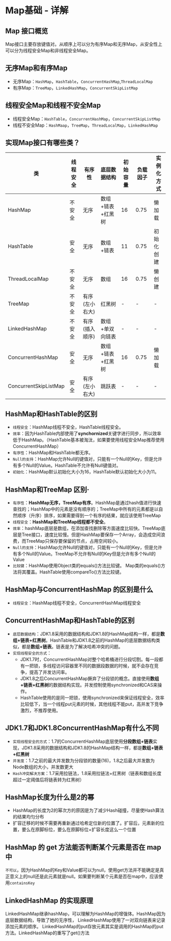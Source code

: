 # Map基础 - 详解
## Map 接口概览
Map接口主要存放键值对。从顺序上可以分为有序Map和无序Map，从安全性上可以分为线程安全Map和非线程安全Map。

## 无序Map和有序Map
- 无序Map：```HashMap```，```HashTable```，`ConcurrentHashMap`,`ThreadLocalMap`
- 有序Map：```TreeMap```，````LinkedHashMap````，```ConcurrentSkipListMap```

## 线程安全Map和线程不安全Map
- 线程安全Map：```HashTable```，```ConcurrentHashMap```，```ConcurrentSkipListMap```
- 线程不安全Map：```HashMaap```，````TreeMap````，`ThreadLocalMap`，`LinkedHashMap`


## 实现Map接口有哪些类？
| 类       | 线程安全 | 有序性 |底层数据结构 | 初始容量 | 负载因子 |实例化方式|
|---------|---------|-----|----------------|------|------|--|
| HashMap | 不安全  | 无序  | 数组+链表+红黑树 | 16   | 0.75 | 懒加载|
| HashTable | 安全  | 无序  | 数组+链表 | 11   | 0.75 | 初始化创建|
| ThreadLocalMap | 不安全  | 无序  | 数组 | 16   | 0.75 | 懒创建|
| TreeMap | 不安全  | 有序(左小右大)  | 红黑树 | -   | - | -|
| LinkedHashMap | 不安全  | 有序(插入顺序)  | 数组+单双向链表 | -  | - | -|
| ConcurrentHashMap | 安全  | 无序  | 数组+链表+红黑树 | 16  | 0.75 | 懒加载|
| ConcurrentSkipListMap | 安全  | 有序(左小右大)  | 跳跃表 | -  | - | -|

## HashMap和HashTable的区别
- `线程安全`：HashMap线程不安全，HashTable线程安全。
- `效率`：因为HashTable内部使用了**synchornized**关键字进行同步，所以效率低于HashMap。（HashTable基本被淘汰，如果要使用线程安全Map推荐使用ConcurrentHashMap）
- `有序性`：HashMap和HashTable都无序。
- `Null的支持`：HashMap允许Null的键值对，只能有一个Null的Key，但是允许有多个Null的Value。HashTable不允许有Null键值对。
- `初始化`：HashMap默认初始化大小为16，HashTable默认初始化大小为11。

## HashMap和TreeMap 区别·
- `有序性`：**HashMap无序，TreeMap有序**。HashMap是通过hash值进行快速查找的；HashMap中的元素是没有顺序的；TreeMap中所有的元素都是以自然顺序（升序）排序，如果需要得到一个有序的结果，就应该使用TreeMap
- `线程安全`：**HashMap和TreeMap线程都不安全**。
- `效率`：hashMap底层是数组，在添加查找删除等方面速度比较快。TreeMap底层是Tree接口，速度比较慢。但是HashMap要保存一个Array，会造成空间浪费，而TreeMap只保存要保留的节点，占用空间较小。
- `Null的支持`：HashMap允许Null的键值对，只能有一个Null的Key，但是允许有多个Null的Value。TreeMap不允许有Null的Key但是允许有多个Null的Value
- `比较键`：HashMap使用Object类的equals()方法比较键。 Map类的equals()方法将其覆盖。HashTable使用compareTo()方法比较键。

## HashMap与ConcurrentHashMap 的区别是什么
- `线程安全`：HashMap线程不安全，ConcurrentHashMap线程安全
## ConcurrentHashMap和HashTable的区别
- `底层数据结构`：JDK1.8采用的数据结构和JDK1.8的HashMap结构一样，都是**数组+链表+红黑树**。HashTable和JDK1.8之前的HashMap的底层数据结构类似，都是**数组+链表**。链表是为了解决哈希冲突的问题。
- `实现线程安全的方式`： 
  - JDK1.7时，ConcurrentHashMap对整个哈希桶进行分段切割。每一段都有一把锁，多线程访问容器里不同的数据段数据的时候，就不会存在竞争，提高了并发访问率。
  - JDK1.8之后ConcurrentHashMap撅弃了分段锁的概念。直接使用**数组+链表+红黑树**的数据结构实现。并发控制使用synchronized和CAS来操作。
  - HashTable使用的是同一把锁，使用synchronized来保证线程安全，效率比较低下，当一个线程put元素的时候，其他线程不能put，高并发下竞争激烈，不推荐使用。

## JDK1.7和JDK1.8ConcurrentHashMap有什么不同
- `实现线程安全的方式`：1.7的ConcurrentHashMap底层使用**分段数组+链表**实现，JDK1.8采用的数据结构和JDK1.8的HashMap结构一样，都是**数组+链表+红黑树**
- `并发度`：1.7之前的最大并发数为分段锁的数量(16)，1.8之后最大并发数为Node数组的大小，并发数更大
- `Hash冲突解决方案`：1.7采用拉链法，1.8采用拉链法+红黑树（链表和数组长度超过一定阈值后将链表转为红黑树）


## HashMap长度为什么是2的幂
- HashMap的长度为2的幂次方的原因是为了减少Hash碰撞，尽量使Hash算法的结果均匀分布
- 扩容迁移的时候不需要再重新通过哈希定位新的位置了。扩容后，元素新的位置，要么在原脚标位，要么在原脚标位+扩容长度这么一个位置

## HashMap 的 get 方法能否判断某个元素是否在 map 中
`不可以`，因为HashMap的Key和Value都可以为null，使用get方法并不能确定是真正意义上的null还是此元素就是null。如果要判断某个元素是否在map中，应该使用`containsKey`

## LinkedHashMap 的实现原理
LinkedHashMap继承hashMap，可以理解为HashMap的增强体。HashMap因为底层数据结构，导致了她的无序性， LinkedHashMap使用了一对双向链表来记录添加元素的顺序。
LinkedHashMap的put存放元素其实是调用的HashMap的put方法。LinkedHashMap的重写了get()方法







